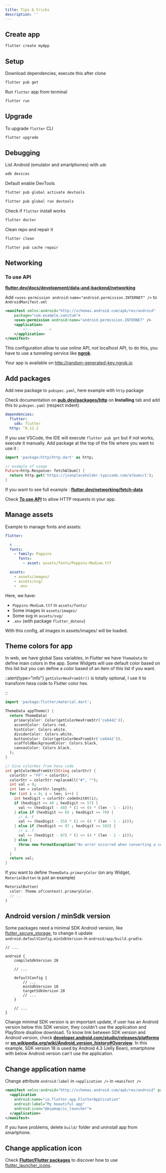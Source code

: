 ```yaml
---
title: Tips & tricks
description: ''
---
```


## Create app

```bash
flutter create myApp
```

## Setup

Download dependencies, execute this after clone

```bash
flutter pub get
```

Run `flutter` app from terminal

```bash
flutter run
```

## Upgrade

To upgrade `flutter` CLI

```bash
flutter upgrade
```

## Debugging

List Android (emulator and smartphones) with `adb`

```bash
adb devices
```

Default enable DevTools

```bash
flutter pub global activate devtools
```

```bash
flutter pub global run devtools
```

Check if `flutter` install works

```bash
flutter doctor
```

Clean repo and repair it

```bash
flutter clean
```

```bash
flutter pub cache repair
```

## Networking

### To use API

[**flutter.dev/docs/development/data-and-backend/networking**](https://flutter.dev/docs/development/data-and-backend/networking)

Add `<uses-permission android:name="android.permission.INTERNET" />` to `AndroidManifest.xml`

```xml [android/app/src/main/AndroidManifest.xml]
<manifest xmlns:android="http://schemas.android.com/apk/res/android"
    package="com.example.sanctum">
    <uses-permission android:name="android.permission.INTERNET" />
    <application>
        <!-- ...  -->
    </application>
</manifest>
```

This configuration allow to use online API, not localhost API, to do this, you have to use a tunneling service like [**ngrok**](/frameworks/flutter/localhost-api).

Your app is available on <http://random-generated-key.ngrok.io>

## Add packages

Add new package to `pubspec.yaml`, here example with `http` package

Check documentation on [**pub.dev/packages/http**](https://pub.dev/packages/http) on **Installing** tab and add this to `pubspec.yaml` (respect indent)

```yaml [pubspec.yaml]
dependencies:
  flutter:
    sdk: flutter
  http: ^0.12.2
```

If you use VSCode, the IDE will execute `flutter pub get` but if not works, execute it manually. Add package at the top of the file where you want to use it :

```dart title="lib/main.dart"
import 'package:http/http.dart' as http;

// example of usage
Future<http.Response> fetchAlbum() {
  return http.get('https://jsonplaceholder.typicode.com/albums/1');
}
```

If you want to see full example : [**flutter.dev/networking/fetch-data**](https://flutter.dev/docs/cookbook/networking/fetch-data)

Check [**To use API**](#to-use-api) to allow HTTP requests in your app.

## Manage assets

Example to manage fonts and assets:

```yaml [pubspec.yaml]
flutter:

  # ...
  fonts:
    - family: Poppins
      fonts:
        - asset: assets/fonts/Poppins-Medium.ttf

  assets:
    - assets/images/
    - assets/svg/
    - .env
```

Here, we have:

- `Poppins-Medium.ttf` in `assets/fonts/`
- Some images in `assets/images/`
- Some svg in `assets/svg/`
- `.env` (with package `flutter_dotenv`)

With this config, all images in assets/images/ will be loaded.

## Theme colors for app

In web, we have global Sass variables, in Flutter we have `ThemeData` to define main colors in the app. Some Widgets will use default color based on this list but you can define a color based of an item of this list if you want.

::alert{type="info"}
`getColorHexFromStr()` is totally optional, I use it to transform hexa code to Flutter color hex.

::

```dart title="lib/theme/style.dart"
import 'package:flutter/material.dart';

ThemeData appTheme() {
  return ThemeData(
    primaryColor: Color(getColorHexFromStr('ce6442')),
    accentColor: Colors.red,
    hintColor: Colors.white,
    dividerColor: Colors.white,
    buttonColor: Color(getColorHexFromStr('ce6442')),
    scaffoldBackgroundColor: Colors.black,
    canvasColor: Colors.black,
  );
}

// Give colorHex from hexa code
int getColorHexFromStr(String colorStr) {
  colorStr = "FF" + colorStr;
  colorStr = colorStr.replaceAll("#", "");
  int val = 0;
  int len = colorStr.length;
  for (int i = 0; i < len; i++) {
    int hexDigit = colorStr.codeUnitAt(i);
    if (hexDigit >= 48 ; hexDigit <= 57) {
      val += (hexDigit - 48) * (1 << (4 * (len - 1 - i)));
    } else if (hexDigit >= 65 ; hexDigit <= 70) {
      // A..F
      val += (hexDigit - 55) * (1 << (4 * (len - 1 - i)));
    } else if (hexDigit >= 97 ; hexDigit <= 102) {
      // a..f
      val += (hexDigit - 87) * (1 << (4 * (len - 1 - i)));
    } else {
      throw new FormatException("An error occurred when converting a color");
    }
  }
  return val;
}
```

If you want to define `ThemeData.primaryColor` (on any Widget, `MaterialButton` is just an example)

```dart title="lib/any_file.dart"
MaterialButton(
  color: Theme.of(context).primaryColor,
  // ...
)
```

## Android version / minSdk version

Some packages need a minimal SDK Android version, like [flutter_secure_storage](https://pub.dev/packages/flutter_secure_storage), to change it update `android.defaultConfig.minSdkVersion` in `android/app/build.gradle`.

```gradle[android/app/build.gradle]
// ...

android {
    compileSdkVersion 28

    // ...

    defaultConfig {
        // ...
        minSdkVersion 18
        targetSdkVersion 28
        // ...
    }

    // ...
}
```

Change minimal SDK version is an important update, if user has an Android version below this SDK version, they couldn't use the application and PlayStore disallow download. To know link between SDK version and Android version, check [**developer.android.com/studio/releases/platforms**](https://developer.android.com/studio/releases/platforms) or [**en.wikipedia.org/wiki/Android_version_history#Overview**](https://en.wikipedia.org/wiki/Android_version_history#Overview). In this example, SDK version 18 is used by Android 4.3 (Jelly Bean), smartphone with below Android version can't use the application.

## Change application name

Change attribute `android:label` in `<application />` in `<manifest />`

```xml [android/app/src/main/AndroidManifest.xml]
<manifest xmlns:android="http://schemas.android.com/apk/res/android" package="com.group.project.flutter">
  <application
    android:name="io.flutter.app.FlutterApplication"
    android:label="My beautiful app"
    android:icon="@mipmap/ic_launcher">
  </application>
</manifest>
```

If you have problems, delete `build/` folder and uninstall app from smartphone.

## Change application icon

Check [**Flutter/Flutter packages**](/frameworks/flutter/packages#launcher-icons) to discover how to use [flutter_launcher_icons](https://pub.dev/packages/flutter_launcher_icons).

